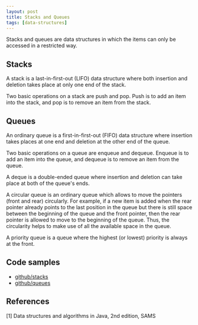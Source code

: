 ```yaml
---
layout: post
title: Stacks and Queues
tags: [data-structures]
---
```


Stacks and queues are data structures in which the items can only be accessed in a restricted way.

## Stacks

A stack is a last-in-first-out (LIFO) data structure where both insertion and deletion takes place at only one end of the stack.

Two basic operations on a stack are push and pop. Push is to add an item into the stack, and pop is to remove an item from the stack.

<!--break-->

## Queues

An ordinary queue is a first-in-first-out (FIFO) data structure where insertion takes places at one end and deletion at the other end of the queue.

Two basic operations on a queue are enqueue and dequeue. Enqueue is to add an item into the queue, and dequeue is to remove an item from the queue.

A deque is a double-ended queue where insertion and deletion can take place at both of the queue's ends.

A circular queue is an ordinary queue which allows to move the pointers (front and rear) circularly. For example, if a new item is added when the rear pointer already points to the last position in the queue but there is still space between the beginning of the queue and the front pointer, then the rear pointer is allowed to move to the beginning of the queue. Thus, the circularity helps to make use of all the available space in the queue.

A priority queue is a queue where the highest (or lowest) priority is always at the front.

## Code samples

- [github/stacks](https://github.com/khanhpdt/java-playground/tree/master/src/main/java/org/khanhpdt/javaplayground/datastructures/stacks) 
- [github/queues](https://github.com/khanhpdt/java-playground/tree/master/src/main/java/org/khanhpdt/javaplayground/datastructures/queues)

## References

[1] Data structures and algorithms in Java, 2nd edition, SAMS
